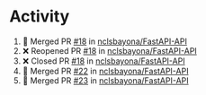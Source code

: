 # Activity
<!--START_SECTION:activity-->
1. 🎉 Merged PR [#18](https://github.com/nclsbayona/FastAPI-API/pull/18) in [nclsbayona/FastAPI-API](https://github.com/nclsbayona/FastAPI-API)
2. ❌ Reopened PR [#18](https://github.com/nclsbayona/FastAPI-API/pull/18) in [nclsbayona/FastAPI-API](https://github.com/nclsbayona/FastAPI-API)
3. ❌ Closed PR [#18](https://github.com/nclsbayona/FastAPI-API/pull/18) in [nclsbayona/FastAPI-API](https://github.com/nclsbayona/FastAPI-API)
4. 🎉 Merged PR [#22](https://github.com/nclsbayona/FastAPI-API/pull/22) in [nclsbayona/FastAPI-API](https://github.com/nclsbayona/FastAPI-API)
5. 🎉 Merged PR [#23](https://github.com/nclsbayona/FastAPI-API/pull/23) in [nclsbayona/FastAPI-API](https://github.com/nclsbayona/FastAPI-API)
<!--END_SECTION:activity-->
